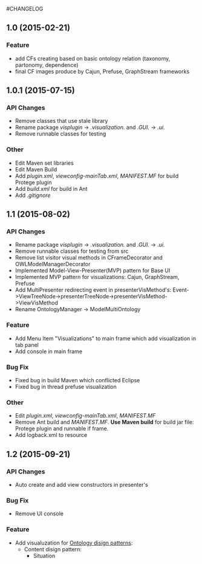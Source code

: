 #CHANGELOG

## 1.0 (2015-02-21)

### Feature
- add CFs creating based on basic ontology relation (taxonomy, partonomy, dependence)
- final CF images produce by Cajun, Prefuse, GraphStream frameworks

## 1.0.1 (2015-07-15)

### API Changes
- Remove classes that use stale library
- Rename package *visplugin* -> *.visualization.* and *.GUI.* -> *.ui.*
- Remove runnable classes for testing

### Other
- Edit Maven set libraries
- Edit Maven Build
- Add *plugin.xml*, *viewconfig-mainTab.xml*, *MANIFEST.MF* for build Protege plugin
- Add *build.xml* for build in Ant
- Add *.gitignore*

## 1.1 (2015-08-02)

### API Changes
- Rename package *visplugin* -> *.visualization.* and *.GUI.* -> *.ui.*
- Remove runnable classes for testing from src
- Remove list visitor visual methods in CFrameDecorator and OWLModelManagerDecorator
- Implemented Model-View-Presenter(MVP) pattern for Base UI
- Implemented MVP pattern for visualizations: Cajun, GraphStream, Prefuse
- Add MultiPresenter redirecting event in presenterVisMethod's: Event->ViewTreeNode->presenterTreeNode->presenterVisMethod->ViewVisMethod
- Rename OntologyManager -> ModelMultiOntology

### Feature
- Add Menu Item "Visualizations" to main frame which add visualization in tab panel
- Add console in main frame

### Bug Fix
- Fixed bug in build Maven which conflicted Eclipse
- Fixed bug in thread prefuse visualization

### Other
- Edit *plugin.xml*, *viewconfig-mainTab.xml*, *MANIFEST.MF*
- Remove Ant build and *MANIFEST.MF*. **Use Maven build** for build jar file: Protege plugin and runnable if frame.
- Add logback.xml to resource

## 1.2 (2015-09-21)

### API Changes
- Auto create and add view constructors in presenter's

### Bug Fix
- Remove UI console

### Feature
- Add visualuzation for [Ontology disign patterns](http://ontologydesignpatterns.org/):
  - Content disign pattern: 
     - Situation
